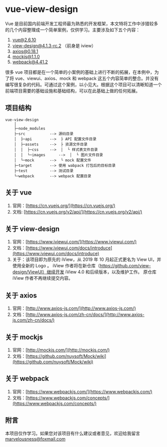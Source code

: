 # vue-view-design

Vue 是目前国内前端开发工程师最为熟悉的开发框架，本文特将工作中涉猎较多的几个内容整理成一个简单案例，仅供学习。主要涉及如下五个内容：

1. vue@2.6.10
2. view-design@4.1.3-rc.2 （前身是 iview）
3. axios@0.18.1
4. mockjs@1.1.0
5. webpack@4.41.2

很多 vue 项目都是在一个简单的小案例的基础上进行不断的拓展，在本例中，为了将 vue、viewui、axios、mock 和 webpack 这五个内容简单的整合。并没有编写很复杂的代码。可通过这个案例，以小见大。根据这个项目可以清晰知道一个前端项目需要的基础设施和基础结构，可以在此基础上做的任何拓展。


## 项目结构

```
vue-view-design
	│
	├─node_modules
	├─src			--> 源码目录
	│  ├─api		-->	 ├ API 配置文件目录
	│  ├─assets		-->	 ├ 资源文件目录
	│  │  ├─css		-->	 │ 	└ 样式表文件目录
	│  │  └─images		-->	 │	└ 图片文件目录
	│  └─mock		-->	 └ mock 配置文件
	├─target		--> 使用 wabpack 打包后的目标目录
	├─test			--> 测试目录
	└─webpack		--> webpack 配置目录
```


## 关于 vue

1. 官网：[https://cn.vuejs.org/](https://cn.vuejs.org/)
2. 文档: [https://cn.vuejs.org/v2/api/](https://cn.vuejs.org/v2/api/)


## 关于 view-design

1. 官网：[https://www.iviewui.com/](https://www.iviewui.com/)
2. 文档：[https://www.iviewui.com/docs/introduce](https://www.iviewui.com/docs/introduce)
3. 关于：该项目即为原先的 iView，从 2019 年 10 月起正式更名为 View UI，并使用全新的 Logo 。
iView 作者将在新仓库（https://github.com/view-design/ViewUI）继续开发 iView 4.0 和后续版本，以及维护工作。
原仓库 iView 作者不再继续提交内容。


## 关于 axios

1. 官网：[http://www.axios-js.com/](http://www.axios-js.com/)
2. 文档：[http://www.axios-js.com/zh-cn/docs/](http://www.axios-js.com/zh-cn/docs/)


## 关于 mockjs

1. 官网：[http://mockjs.com/](http://mockjs.com/)
2. 文档：[https://github.com/nuysoft/Mock/wiki](https://github.com/nuysoft/Mock/wiki)


## 关于 webpack

1. 官网：[https://www.webpackjs.com/](https://www.webpackjs.com/)
2. 文档：[https://www.webpackjs.com/concepts/](https://www.webpackjs.com/concepts/)


## 附言

本项目仅作学习。如果您对该项目有什么建议或者意见，欢迎给我留言 [marvelousness@foxmail.com](mailto:marvelousness@foxmail.com)